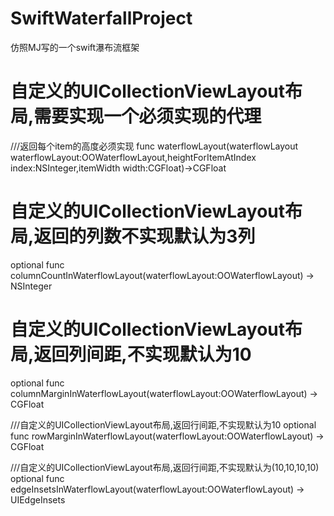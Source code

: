 # SwiftWaterfallProject
仿照MJ写的一个swift瀑布流框架
# 自定义的UICollectionViewLayout布局,需要实现一个必须实现的代理
///返回每个item的高度必须实现
func waterflowLayout(waterflowLayout waterflowLayout:OOWaterflowLayout,heightForItemAtIndex index:NSInteger,itemWidth width:CGFloat)->CGFloat

# 自定义的UICollectionViewLayout布局,返回的列数不实现默认为3列
optional func columnCountInWaterflowLayout(waterflowLayout:OOWaterflowLayout) -> NSInteger

# 自定义的UICollectionViewLayout布局,返回列间距,不实现默认为10
optional func columnMarginInWaterflowLayout(waterflowLayout:OOWaterflowLayout) -> CGFloat

///自定义的UICollectionViewLayout布局,返回行间距,不实现默认为10
optional func rowMarginInWaterflowLayout(waterflowLayout:OOWaterflowLayout) -> CGFloat

///自定义的UICollectionViewLayout布局,返回行间距,不实现默认为(10,10,10,10)
optional func edgeInsetsInWaterflowLayout(waterflowLayout:OOWaterflowLayout) -> UIEdgeInsets
